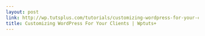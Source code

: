 ```yaml
---
layout: post
link: http://wp.tutsplus.com/tutorials/customizing-wordpress-for-your-clients/
title: Customizing WordPress For Your Clients | Wptuts+
---
```

